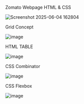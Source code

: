 Zomato Webpage HTML & CSS

![Screenshot 2025-06-04 162804](https://github.com/user-attachments/assets/3d5c8a62-1cbf-4826-87e9-81a3be929c78)

Grid Concept

![image](https://github.com/user-attachments/assets/6ca1512f-6df6-45ad-9f0e-d2513eacb918)

HTML TABLE

![image](https://github.com/user-attachments/assets/f0fbd863-08ff-486e-a2a2-68ef71401af8)


CSS Combinator

![image](https://github.com/user-attachments/assets/32c7fd7b-3685-4459-86d7-bc15fe2f6623)

CSS Flexbox

![image](https://github.com/user-attachments/assets/dca42862-1d35-4efa-a61e-35c348dfe7f9)





